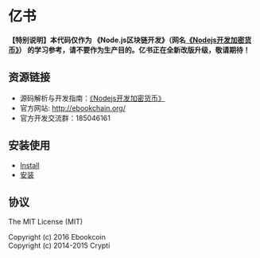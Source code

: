 # 亿书

**【特别说明】本代码仅作为 《Node.js区块链开发》（网名[《Nodejs开发加密货币》][]） 的学习参考，请不要作为生产目的。亿书正在全新改版升级，敬请期待！**




## 资源链接

* 源码解析与开发指南：[《Nodejs开发加密货币》][]
* 官方网站: http://ebookchain.org/
* 官方开发交流群：185046161

## 安装使用

* [Install](../../wiki/install)
* [安装](../../wiki/安装)

## 协议

The MIT License (MIT)  

Copyright (c) 2016 Ebookcoin  
Copyright (c) 2014-2015 Crypti  


[《Nodejs开发加密货币》]: https://github.com/imfly/bitcoin-on-nodejs
